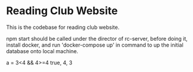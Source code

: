 # Reading Club Website

This is the codebase for reading club website.

npm start should be called under the director of rc-server,
before doing it, install docker, and run 'docker-compose up' in command to up the initial database onto local machine. 

a = 3<4 && 4>=4
true, 4, 3